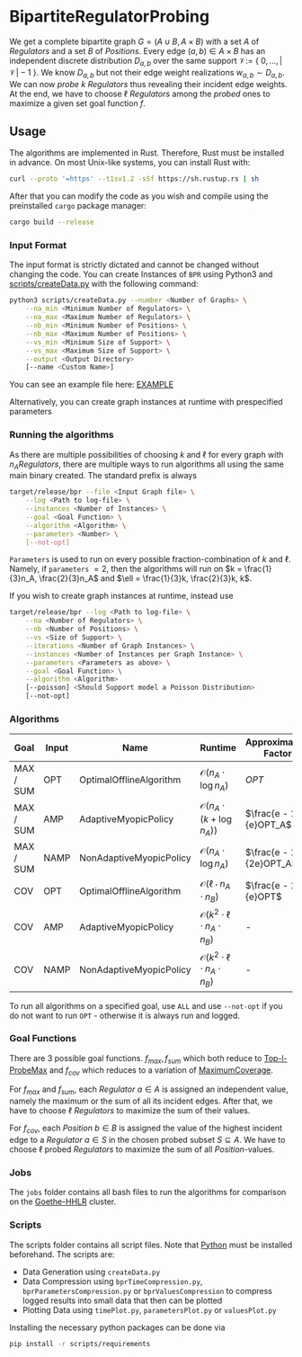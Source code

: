# BipartiteRegulatorProbing

We get a complete bipartite graph $G = (A \cup B, A \times B)$ with a set $A$ of $\mathit{Regulators}$ and a set $B$ of $\mathit{Positions}$. Every edge $(a,b) \in A \times B$ has an independent discrete distribution $D_{a,b}$ over the same support $\mathcal{V} :=$ { $0,...,|\mathcal{V}| - 1$ }. We know $D_{a,b}$ but not their edge weight realizations $w_{a,b} \sim D_{a,b}$. We can now $\mathit{probe}$ $k$ $\mathit{Regulators}$ thus revealing their incident edge weights. At the end, we have to choose $\ell$ $\mathit{Regulators}$ among the $\mathit{probed}$ ones to maximize a given set goal function $f$.

## Usage

The algorithms are implemented in Rust. Therefore, Rust must be installed in advance. On most Unix-like systems, you can install Rust with:
```bash
curl --proto '=https' --t1sv1.2 -sSf https://sh.rustup.rs | sh
```
After that you can modify the code as you wish and compile using the preinstalled `cargo` package manager:
```bash
cargo build --release
```

### Input Format

The input format is strictly dictated and cannot be changed without changing the code. You can create Instances of `BPR` using Python3 and [scripts/createData.py](scripts/createData.py) with the following command:
```bash
python3 scripts/createData.py --number <Number of Graphs> \
    --na_min <Minimum Number of Regulators> \
    --na_max <Maximum Number of Regulators> \
    --nb_min <Minimum Number of Positions> \
    --nb_max <Maximum Number of Positions> \
    --vs_min <Minimum Size of Support> \
    --vs_max <Maximum Size of Support> \
    --output <Output Directory> 
    [--name <Custom Name>]
```
You can see an example file here: [EXAMPLE](EXAMPLE)

Alternatively, you can create graph instances at runtime with prespecified parameters

### Running the algorithms
As there are multiple possibilities of choosing $k$ and $\ell$ for every graph with $n_A \mathit{Regulators}$, there are multiple ways to run algorithms all using the same main binary created.
The standard prefix is always
```bash
target/release/bpr --file <Input Graph file> \
    --log <Path to log-file> \
    --instances <Number of Instances> \
    --goal <Goal Function> \
    --algorithm <Algorithm> \
    --parameters <Number> \
    [--not-opt]
```
`Parameters` is used to run on every possible fraction-combination of $k$ and $\ell$. Namely, if `parameters` $= 2$, then the algorithms will run on $k = \frac{1}{3}n_A, \frac{2}{3}n_A$ and $\ell = \frac{1}{3}k, \frac{2}{3}k, k$.

If you wish to create graph instances at runtime, instead use
```bash
target/release/bpr --log <Path to log-file> \
    --na <Number of Regulators> \
    --nb <Number of Positions> \
    --vs <Size of Support> \
    --iterations <Number of Graph Instances> \
    --instances <Number of Instances per Graph Instance> \
    --parameters <Parameters as above> \
    --goal <Goal Function> \
    --algorithm <Algorithm> 
    [--poisson] <Should Support model a Poisson Distribution>
    [--not-opt]
```


<a name="algorithms" ></a>
### Algorithms


Goal | Input | Name | Runtime | Approximation Factor | Source
--- | --- | --- | --- | --- | ---
MAX / SUM | OPT | OptimalOfflineAlgorithm | $\mathcal{O}(n_A \cdot \log n_A)$ | $OPT$ | -
MAX / SUM | AMP | AdaptiveMyopicPolicy | $\mathcal{O}(n_A \cdot (k + \log n_A))$ | $\frac{e - 1}{e}OPT_A$ | [SMSM](https://arxiv.org/abs/0908.2788)
MAX / SUM | NAMP | NonAdaptiveMyopicPolicy | $\mathcal{O}(n_A \cdot \log n_A)$ | $\frac{e - 1}{2e}OPT_A$ | [SMSM](https://arxiv.org/abs/0908.2788)
COV | OPT | OptimalOfflineAlgorithm | $\mathcal{O}(\ell \cdot n_A \cdot n_B)$ | $\frac{e - 1}{e}OPT$ | [MSM](https://www.cs.toronto.edu/~eidan/papers/submod-max.pdf)
COV | AMP | AdaptiveMyopicPolicy | $\mathcal{O}(k^2 \cdot \ell \cdot n_A \cdot n_B)$ | - | [SMSM](https://arxiv.org/abs/0908.2788)
COV | NAMP | NonAdaptiveMyopicPolicy | $\mathcal{O}(k^2 \cdot \ell \cdot n_A \cdot n_B)$ | - | [SMSM](https://arxiv.org/abs/0908.2788)

To run all algorithms on a specified goal, use `ALL` and use `--not-opt` if you do not want to run `OPT` - otherwise it is always run and logged. 

### Goal Functions
There are $3$ possible goal functions. $f_{max}, f_{sum}$ which both reduce to [Top-l-ProbeMax](https://arxiv.org/pdf/2007.13121.pdf) and $f_{cov}$ which reduces to a variation of [MaximumCoverage](https://en.wikipedia.org/wiki/Maximum_coverage_problem).

For $f_{max}$ and $f_{sum}$, each $\mathit{Regulator }$  $a \in A$ is assigned an independent value, namely the maximum or the sum of all its incident edges. After that, we have to choose $\ell$ $\mathit{Regulators}$ to maximize the sum of their values. 

For $f_{cov}$, each $\mathit{Position}$ $b \in B$ is assigned the value of the highest incident edge to a $\mathit{Regulator}$ $a \in S$ in the chosen probed subset $S \subseteq A$. We have to choose $\ell$ probed $\mathit{Regulators}$ to maximize the sum of all $\mathit{Position}$-values.

### Jobs
The `jobs` folder contains all bash files to run the algorithms for comparison on the [Goethe-HHLR](https://csc.uni-frankfurt.de/wiki/doku.php?id=public:start) cluster.

### Scripts
The scripts folder contains all script files. Note that [Python](https://www.python.org/) must be installed beforehand. The scripts are:
* Data Generation using `createData.py`
* Data Compression using `bprTimeCompression.py`, `bprParametersCompression.py` or `bprValuesCompression` to compress logged results into small data that then can be plotted
* Plotting Data using `timePlot.py`, `parametersPlot.py` or `valuesPlot.py`

Installing the necessary python packages can be done via
```bash
pip install -r scripts/requirements
```